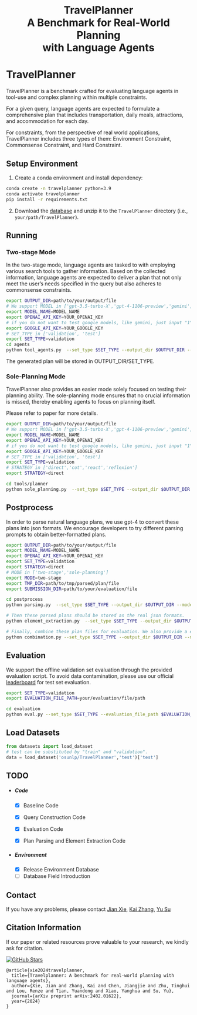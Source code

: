 <h1 align="center">TravelPlanner<br> A Benchmark for Real-World Planning<br> with Language Agents </h1>

# TravelPlanner

TravelPlanner is a benchmark crafted for evaluating language agents in tool-use and complex planning within multiple constraints.

For a given query, language agents are expected to formulate a comprehensive plan that includes transportation, daily meals, attractions, and accommodation for each day.

For constraints, from the perspective of real world applications, TravelPlanner includes three types of them: Environment Constraint, Commonsense Constraint, and Hard Constraint. 


## Setup Environment

1. Create a conda environment and install dependency:
```bash
conda create -n travelplanner python=3.9
conda activate travelplanner
pip install -r requirements.txt
```

2. Download the [database](https://drive.google.com/file/d/1pF1Sw6pBmq2sFkJvm-LzJOqrmfWoQgxE/view?usp=drive_link) and unzip it to the `TravelPlanner` directory (i.e., `your/path/TravelPlanner`).

## Running
### Two-stage Mode

In the two-stage mode, language agents are tasked to with employing various search tools to gather information.
Based on the collected information, language agents are expected to deliver a plan that not only meet the user’s needs specified in the query but also adheres to commonsense constraints.

```bash
export OUTPUT_DIR=path/to/your/output/file
# We support MODEL in ['gpt-3.5-turbo-X','gpt-4-1106-preview','gemini','mistral-7B-32K','mixtral']
export MODEL_NAME=MODEL_NAME
export OPENAI_API_KEY=YOUR_OPENAI_KEY
# if you do not want to test google models, like gemini, just input "1".
export GOOGLE_API_KEY=YOUR_GOOGLE_KEY
# SET_TYPE in ['validation', 'test']
export SET_TYPE=validation
cd agents
python tool_agents.py  --set_type $SET_TYPE --output_dir $OUTPUT_DIR --model_name $MODEL_NAME
```
The generated plan will be stored in OUTPUT_DIR/SET_TYPE.

### Sole-Planning Mode

TravelPlanner also provides an easier mode solely focused on testing their planning ability.
The sole-planning mode ensures that no crucial information is missed, thereby enabling agents to focus on planning itself.

Please refer to paper for more details.

```bash
export OUTPUT_DIR=path/to/your/output/file
# We support MODEL in ['gpt-3.5-turbo-X','gpt-4-1106-preview','gemini','mistral-7B-32K','mixtral']
export MODEL_NAME=MODEL_NAME
export OPENAI_API_KEY=YOUR_OPENAI_KEY
# if you do not want to test google models, like gemini, just input "1".
export GOOGLE_API_KEY=YOUR_GOOGLE_KEY
# SET_TYPE in ['validation', 'test']
export SET_TYPE=validation
# STRATEGY in ['direct','cot','react','reflexion']
export STRATEGY=direct

cd tools/planner
python sole_planning.py  --set_type $SET_TYPE --output_dir $OUTPUT_DIR --model_name $MODEL_NAME --strategy $STRATEGY
```

## Postprocess

In order to parse natural language plans, we use gpt-4 to convert these plans into json formats. We encourage developers to try different parsing prompts to obtain better-formatted plans.

```bash
export OUTPUT_DIR=path/to/your/output/file
export MODEL_NAME=MODEL_NAME
export OPENAI_API_KEY=YOUR_OPENAI_KEY
export SET_TYPE=validation
export STRATEGY=direct
# MODE in ['two-stage','sole-planning']
export MODE=two-stage
export TMP_DIR=path/to/tmp/parsed/plan/file
export SUBMISSION_DIR=path/to/your/evaluation/file

cd postprocess
python parsing.py  --set_type $SET_TYPE --output_dir $OUTPUT_DIR --model_name $MODEL_NAME --strategy $STRATEGY --mode $MODE --tmp_dir $TMP_DIR

# Then these parsed plans should be stored as the real json formats.
python element_extraction.py  --set_type $SET_TYPE --output_dir $OUTPUT_DIR --model_name $MODEL_NAME --strategy $STRATEGY --mode $MODE --tmp_dir $TMP_DIR

# Finally, combine these plan files for evaluation. We also provide a evaluation example file "example_evaluation.jsonl" in the postprocess folder.
python combination.py --set_type $SET_TYPE --output_dir $OUTPUT_DIR --model_name $MODEL_NAME --strategy $STRATEGY --mode $MODE  --submission_file_dir $SUBMISSION_DIR
```

## Evaluation

We support the offline validation set evaluation through the provided evaluation script. To avoid data contamination, please use our official [leaderboard](https://huggingface.co/spaces/osunlp/TravelPlannerLeaderboard) for test set evaluation.

```bash
export SET_TYPE=validation
export EVALUATION_FILE_PATH=your/evaluation/file/path

cd evaluation
python eval.py --set_type $SET_TYPE --evaluation_file_path $EVALUATION_FILE_PATH
```

## Load Datasets

```python
from datasets import load_dataset
# test can be substituted by "train" and "validation".
data = load_dataset('osunlp/TravelPlanner','test')['test']
```

## TODO

- ##### Code

  - [x] Baseline Code

  - [x] Query Construction Code

  - [x] Evaluation Code
  - [x] Plan Parsing and Element Extraction Code

- ##### Environment

  - [x] Release Environment Database
  - [ ] Database Field Introduction

## Contact

If you have any problems, please contact 
[Jian Xie](mailto:jianx0321@gmail.com),
[Kai Zhang](mailto:zhang.13253@osu.edu),
[Yu Su](mailto:su.809@osu.edu)

## Citation Information

If our paper or related resources prove valuable to your research, we kindly ask for citation. 

<a href="https://github.com/OSU-NLP-Group/TravelPlanner"><img src="https://img.shields.io/github/stars/OSU-NLP-Group/TravelPlanner?style=social&label=TravelPanner" alt="GitHub Stars"></a>

```
@article{xie2024travelplanner,
  title={Travelplanner: A benchmark for real-world planning with language agents},
  author={Xie, Jian and Zhang, Kai and Chen, Jiangjie and Zhu, Tinghui and Lou, Renze and Tian, Yuandong and Xiao, Yanghua and Su, Yu},
  journal={arXiv preprint arXiv:2402.01622},
  year={2024}
}
```
